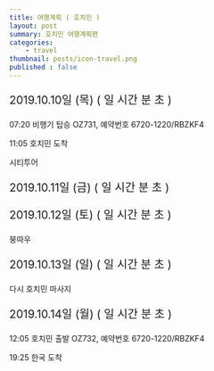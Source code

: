 ```yaml
---
title: 여행계획 ( 호치민 )
layout: post
summary: 호치민 여행계획편
categories: 
    - travel
thumbnail: posts/icon-travel.png
published : false
---
```



<p class="text-danger bold-text" style="font-size:20px">2019.10.10일 (목) ( <span id="days"></span>일 <span id="hour"></span>시간 <span id="minute"></span>분 <span id="second"></span>초 )</p>
<p><span class="bold-text">07:20</span> 비행기 탑승 OZ731, 예약번호 6720-1220/RBZKF4</p>
<p><span class="bold-text">11:05</span> 호치민 도착</p>
시티투어
<p class="text-danger bold-text" style="font-size:20px">2019.10.11일 (금) ( <span id="days2"></span>일 <span id="hour2"></span>시간 <span id="minute2"></span>분 <span id="second2"></span>초 )</p>
<p class="text-danger bold-text" style="font-size:20px">2019.10.12일 (토) ( <span id="days3"></span>일 <span id="hour3"></span>시간 <span id="minute3"></span>분 <span id="second3"></span>초 )</p>
붕따우 
<p class="text-danger bold-text" style="font-size:20px">2019.10.13일 (일) (  <span id="days4"></span>일 <span id="hour4"></span>시간 <span id="minute4"></span>분 <span id="second4"></span>초 )</p>
다시 호치민 마사지
<p class="text-danger bold-text" style="font-size:20px">2019.10.14일 (월) ( <span id="days5"></span>일 <span id="hour5"></span>시간 <span id="minute5"></span>분 <span id="second5"></span>초 )</p>
<p><span class="bold-text">12:05</span> 호치민 출발 OZ732, 예약번호 6720-1220/RBZKF4</p>
<p><span class="bold-text">19:25</span> 한국 도착</p>

<script async type="text/javascript">
getTime('2019-10-10T07:20:00',$('#month'),$('#days'),$('#hour'),$('#minute'),$('#second')  );
getTime('2019-10-11T00:00:00',$('#month2'),$('#days2'),$('#hour2'),$('#minute2'),$('#second2')  );
getTime('2019-10-12T00:00:00',$('#month3'),$('#days3'),$('#hour3'),$('#minute3'),$('#second3')  );
getTime('2019-10-13T00:00:00',$('#month4'),$('#days4'),$('#hour4'),$('#minute4'),$('#second4')  );
getTime('2019-10-14T00:00:00',$('#month5'),$('#days5'),$('#hour5'),$('#minute5'),$('#second5')  );


function getTime( inputData, month, day, hour, minute, second ){
    
    var date        = new Date();
    var targetData  = new Date(inputData);
    var interval    = targetData - date;
    //var getDate     = changeDate( interval, [12,30.4375,24,60,60,1000] );
    var getDate     = changeDate( interval, [24,60,60,1000] );
    //month.text(getDate[0])
    day.text(getDate[0])
    hour.text(getDate[1])
    minute.text(getDate[2])
    second.text(getDate[3])

    setTimeout(function(){
        getTime( inputData, month, day, hour, minute, second );
    }, 1000);
}

function changeDate ( interVal, changer ){
    var result = [];
    var multiful = 1;
    for( index = 0; index < changer.length; index++ ){
        multiful = multiful*changer[index];
    }
    for( index = 0; index < changer.length; index++ ){
      var input = 0;
        if(index == 0){
            var input = Math.floor(interVal / multiful);
        } else {
            var afterMultiful = multiful/changer[index-1];
            var input = Math.floor((interVal % multiful) / afterMultiful);
            multiful = afterMultiful;
        }
         
         result.push(input);
    }
    
    return result;
}

</script>